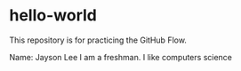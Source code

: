 # hello-world
This repository is for practicing the GitHub Flow.

Name: Jayson Lee
I am a freshman.
I like computers science
